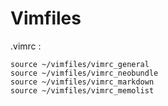 Vimfiles
=======

.vimrc :
```
source ~/vimfiles/vimrc_general
source ~/vimfiles/vimrc_neobundle
source ~/vimfiles/vimrc_markdown
source ~/vimfiles/vimrc_memolist
```
